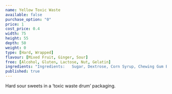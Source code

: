 ```yaml
---
name: Yellow Toxic Waste
available: false
purchase_option: "0"
price: 1
cost_price: 0.4
width: 75
height: 55
depth: 50
weight: 0
type: [Hard, Wrapped]
flavour: [Mixed Fruit, Ginger, Sour]
free: [Alcohol, Gluten, Lactose, Nut, Gelatin]
ingredients: "Ingredients:   Sugar, Dextrose, Corn Syrup, Chewing Gum Base, Citric Acid, Glycerine, Artificial Flavours, Confectionary Glaze (Shellac, Coconut Oil, Ethanol), Artificial Colours (Titanium Dioxide, Red 40%, Yellow 6%, Yellow 5%, Blue 1%), Sodium Bicarbonate, Silicon Dioxide, Arabic Gum, Tapioca Dextrin."
published: true
---
```

Hard sour sweets in a ‘toxic waste drum’ packaging.